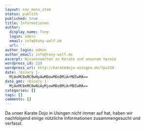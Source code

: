 ```yaml
---
layout: nav_menu_item
status: publish
published: true
title: Informationen
author:
  display_name: Tony
  login: admin
  email: info@tony-wolf.de
  url: ''
author_login: admin
author_email: info@tony-wolf.de
excerpt: Wissenswerten zu Karate und unserem Verein
wordpress_id: 219
wordpress_url: http://karatedojo-usingen.de/?p=219
date: !binary |-
  MjAxMC0xMC0wNyAwMDowMDo0MiArMDIwMA==
date_gmt: !binary |-
  MjAxMC0xMC0wNiAyMjowMDo0MiArMDIwMA==
categories: []
tags: []
comments: []
---
```

<p>Da unser Karate Dojo in Usingen nicht immer auf hat, haben wir nachfolgend einige n&uuml;tzliche Informationen zusammengesucht und verfasst.</p>
